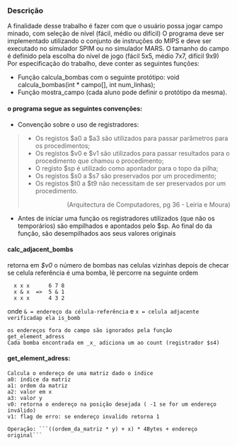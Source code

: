 ### Descrição
A finalidade desse trabalho é fazer com que o usuário possa jogar campo minado, com seleção de nível (fácil, médio ou difícil)
O programa deve ser implementado utilizando o conjunto de instruções do MIPS e deve ser executado no simulador SPIM ou no simulador MARS.
O tamanho do campo é definido pela escolha do nível de jogo (fácil 5x5, médio 7x7, difícil 9x9)
Por especificação do trabalho, deve conter as seguintes funções:
* Função calcula_bombas com o seguinte protótipo:
  void calcula_bombas(int * campo[], int num_linhas);
* Função mostra_campo (cada aluno pode definir o protótipo da mesma).
  
#### o programa segue as seguintes convenções:
* Convenção sobre o uso de registradores:
>* Os registos $a0 a $a3 são utilizados para passar parâmetros para os procedimentos;
>* Os registos $v0 e $v1 são utilizados para passar resultados para o procedimento que chamou o procedimento;
>* O registo $sp é utilizado como apontador para o topo da pilha;
>* Os registos $s0 a $s7 são preservados por um procedimento;
>* Os registos $t0 a $t9 não necessitam de ser preservados por um procedimento.
> <p align="right">(Arquitectura de Computadores, pg 36 - Leiria e Moura)</p>
* Antes de iniciar uma função os registradores utilizados (que não os temporários) são empilhados e apontados pelo $sp.
Ao final do da função, são desempilhados aos seus valores originais

#### calc_adjacent_bombs
  retorna em _$v0_ o número de bombas nas celulas vizinhas
  depois de checar se celula referência é uma bomba, lê percorre na seguinte ordem
```
  x x x      6 7 8
  x & x  =>  5 & 1
  x x x      4 3 2
```
  onde ```& = endereço da célula-referência``` e ```x = celula adjacente verificadap ela is_bomb```

    os endereços fora do campo são ignorados pela função get_element_adress
    Cada bomba encontrada em _x_ adiciona um ao count (registrador $s4)

#### get_element_adress:
    Calcula o endereço de uma matriz dado o índice
    a0: índice da matriz
    a1: ordem da matriz
    a2: valor em x
    a3: valor y
    v0: retorna o endereço na posição desejada ( -1 se for um endereço inválido)
    v1: flag de erro: se endereço invalido retorna 1

    Operação: ```((ordem_da_matriz * y) + x) * 4Bytes + endereço original```
